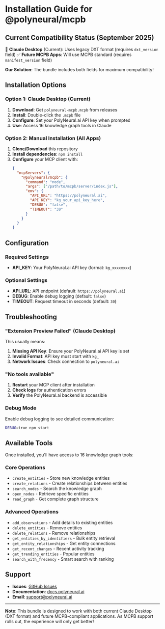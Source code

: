 # Installation Guide for @polyneural/mcpb

## Current Compatibility Status (September 2025)

🚫 **Claude Desktop** (Current): Uses legacy DXT format (requires `dxt_version` field)
✅ **Future MCPB Apps**: Will use MCPB standard (requires `manifest_version` field)

**Our Solution**: The bundle includes both fields for maximum compatibility!

## Installation Options

### Option 1: Claude Desktop (Current) 

1. **Download**: Get `polyneural-mcpb.mcpb` from releases
2. **Install**: Double-click the `.mcpb` file 
3. **Configure**: Set your PolyNeural.ai API key when prompted
4. **Use**: Access 16 knowledge graph tools in Claude

### Option 2: Manual Installation (All Apps)

1. **Clone/Download** this repository
2. **Install dependencies**: `npm install`
3. **Configure** your MCP client with:
   ```json
   {
     "mcpServers": {
       "@polyneural/mcpb": {
         "command": "node",
         "args": ["/path/to/mcpb/server/index.js"],
         "env": {
           "API_URL": "https://polyneural.ai",
           "API_KEY": "kg_your_api_key_here",
           "DEBUG": "false",
           "TIMEOUT": "30"
         }
       }
     }
   }
   ```

## Configuration

### Required Settings
- **API_KEY**: Your PolyNeural.ai API key (format: `kg_xxxxxxxx`)

### Optional Settings
- **API_URL**: API endpoint (default: `https://polyneural.ai`)
- **DEBUG**: Enable debug logging (default: `false`)
- **TIMEOUT**: Request timeout in seconds (default: `30`)

## Troubleshooting

### "Extension Preview Failed" (Claude Desktop)
This usually means:
1. **Missing API Key**: Ensure your PolyNeural.ai API key is set
2. **Invalid Format**: API key must start with `kg_`
3. **Network Issues**: Check connection to `polyneural.ai`

### "No tools available"
1. **Restart** your MCP client after installation
2. **Check logs** for authentication errors
3. **Verify** the PolyNeural.ai backend is accessible

### Debug Mode
Enable debug logging to see detailed communication:
```bash
DEBUG=true npm start
```

## Available Tools

Once installed, you'll have access to 16 knowledge graph tools:

### Core Operations
- `create_entities` - Store new knowledge entities
- `create_relations` - Create relationships between entities  
- `search_nodes` - Search the knowledge graph
- `open_nodes` - Retrieve specific entities
- `read_graph` - Get complete graph structure

### Advanced Operations  
- `add_observations` - Add details to existing entities
- `delete_entities` - Remove entities
- `delete_relations` - Remove relationships
- `get_entities_by_identifiers` - Bulk entity retrieval
- `get_entity_relationships` - Get entity connections
- `get_recent_changes` - Recent activity tracking
- `get_trending_entities` - Popular entities
- `search_with_frecency` - Smart search with ranking

## Support

- **Issues**: [GitHub Issues](https://github.com/PolyNeural-ai/mcpb/issues)
- **Documentation**: [docs.polyneural.ai](https://docs.polyneural.ai)
- **Email**: support@polyneural.ai

---

**Note**: This bundle is designed to work with both current Claude Desktop (DXT format) and future MCPB-compliant applications. As MCPB support rolls out, the experience will only get better!
